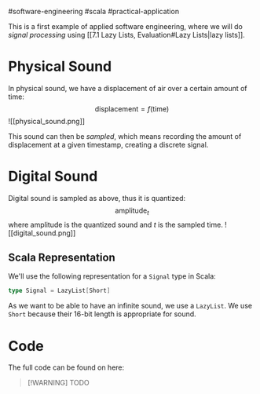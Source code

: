 #software-engineering #scala #practical-application

This is a first example of applied software engineering, where we will do *signal processing* using [[7.1 Lazy Lists, Evaluation#Lazy Lists|lazy lists]].

# Physical Sound
In physical sound, we have a displacement of air over a certain amount of time:
$$
\text{displacement} = f(\text{time})
$$
![[physical_sound.png]]

This sound can then be *sampled*, which means recording the amount of displacement at a given timestamp, creating a discrete signal.

# Digital Sound
Digital sound is sampled as above, thus it is quantized:
$$
\text{amplitude}_t
$$
where $\text{amplitude}$ is the quantized sound and $t$ is the sampled time.
![[digital_sound.png]]

## Scala Representation
We'll use the following representation for a `Signal` type in Scala:
```Scala
type Signal = LazyList[Short]
```
As we want to be able to have an infinite sound, we use a `LazyList`. We use `Short` because their 16-bit length is appropriate for sound.

# Code
The full code can be found on here:

> [!WARNING] TODO 

